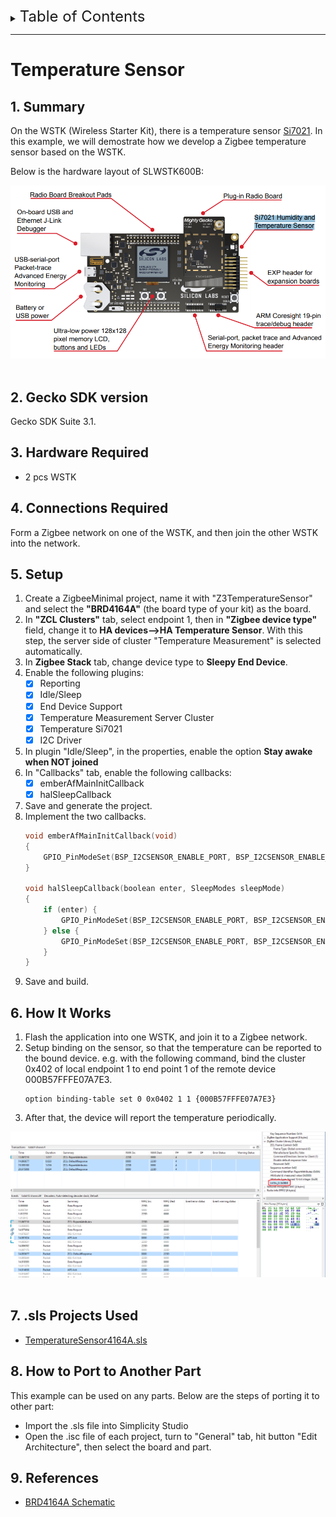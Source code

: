 <details>
<summary><font size=5>Table of Contents</font> </summary>  

- [Temperature Sensor](#temperature-sensor)
	- [1. Summary](#1-summary)
	- [2. Gecko SDK version](#2-gecko-sdk-version)
	- [3. Hardware Required](#3-hardware-required)
	- [4. Connections Required](#4-connections-required)
	- [5. Setup](#5-setup)
	- [6. How It Works](#6-how-it-works)
	- [7. .sls Projects Used](#7-sls-projects-used)
	- [8. How to Port to Another Part](#8-how-to-port-to-another-part)
	- [9. References](#9-references)
</details>

********

# Temperature Sensor

## 1. Summary ##
On the WSTK (Wireless Starter Kit), there is a temperature sensor [Si7021](https://www.silabs.com/documents/public/data-sheets/Si7021-A20.pdf). In this example, we will demostrate how we develop a Zigbee temperature sensor based on the WSTK.

Below is the hardware layout of SLWSTK600B:

<div align="center">
	<img src="files/ZB-Zigbee-Temperature-Sensor/wstk-layout.png">
</div>
</br>

## 2. Gecko SDK version ##
Gecko SDK Suite 3.1.

## 3. Hardware Required ##
- 2 pcs WSTK

## 4. Connections Required ##
Form a Zigbee network on one of the WSTK, and then join the other WSTK into the network.

## 5. Setup ##
1. Create a ZigbeeMinimal project, name it with "Z3TemperatureSensor" and select the **"BRD4164A"** (the board type of your kit) as the board.
2. In **"ZCL Clusters"** tab, select endpoint 1, then in **"Zigbee device type"** field, change it to **HA devices-->HA Temperature Sensor**. With this step, the server side of cluster "Temperature Measurement" is selected automatically.
3. In **Zigbee Stack** tab, change device type to **Sleepy End Device**.
4. Enable the following plugins:  
    - [x] Reporting
	- [x] Idle/Sleep
	- [x] End Device Support
    - [x] Temperature Measurement Server Cluster
    - [x] Temperature Si7021
    - [x] I2C Driver
5. In plugin "Idle/Sleep", in the properties, enable the option **Stay awake when NOT joined**
6. In "Callbacks" tab, enable the following callbacks:
      - [x] emberAfMainInitCallback
      - [x] halSleepCallback

7.  Save and generate the project.
8.  Implement the two callbacks.
	``` C
	void emberAfMainInitCallback(void)
	{
		GPIO_PinModeSet(BSP_I2CSENSOR_ENABLE_PORT, BSP_I2CSENSOR_ENABLE_PIN, gpioModePushPull, 1);
	}

	void halSleepCallback(boolean enter, SleepModes sleepMode)
	{
		if (enter) {
			GPIO_PinModeSet(BSP_I2CSENSOR_ENABLE_PORT, BSP_I2CSENSOR_ENABLE_PIN, gpioModePushPull, 0);
		} else {
			GPIO_PinModeSet(BSP_I2CSENSOR_ENABLE_PORT, BSP_I2CSENSOR_ENABLE_PIN, gpioModePushPull, 1);
		}
	}
	```
9. Save and build. 


## 6. How It Works ##
1. Flash the application into one WSTK, and join it to a Zigbee network.
2. Setup binding on the sensor, so that the temperature can be reported to the bound device. e.g. with the following command, bind the cluster 0x402 of local endpoint 1 to end point 1 of the remote device 000B57FFFE07A7E3.
	```
	option binding-table set 0 0x0402 1 1 {000B57FFFE07A7E3}
	```
3. After that, the device will report the temperature periodically.

<div align="center">
	<img src="files/ZB-Zigbee-Temperature-Sensor/report.png">
</div>
</br>

## 7. .sls Projects Used ##
- [TemperatureSensor4164A.sls](files/ZB-Zigbee-Temperature-Sensor/TemperatureSensor4164A.sls)

## 8. How to Port to Another Part ##
This example can be used on any parts. Below are the steps of porting it to other part:
- Import the .sls file into Simplicity Studio
- Open the .isc file of each project, turn to "General" tab, hit button "Edit Architecture", then select the board and part.


## 9. References ##
- [BRD4164A Schematic](https://www.silabs.com/documents/public/schematic-files/BRD4164A-A02-schematic.pdf)
